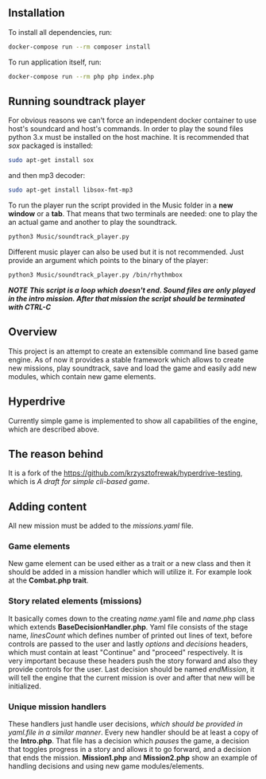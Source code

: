 ## Installation
To install all dependencies, run:
```bash
docker-compose run --rm composer install
```

To run application itself, run:
```bash
docker-compose run --rm php php index.php
```

## Running soundtrack player ##
For obvious reasons we can't force an independent docker container to use host's soundcard and host's commands.
In order to play the sound files python 3.x must be installed on the host machine. 
It is recommended that *sox* packaged is installed:  
```bash
sudo apt-get install sox
```
and then mp3 decoder: 
```bash
sudo apt-get install libsox-fmt-mp3
```
To run the player run the script provided in the Music folder in a **new window** or a **tab**.
That means that two terminals are needed: one to play the an actual game and another to play the soundtrack.
```bash
python3 Music/soundtrack_player.py
```
Different music player can also be used but it is not recommended. Just provide an argument which points to the binary of the player:
```bash
python3 Music/soundtrack_player.py /bin/rhythmbox
```
***NOTE***
***This script is a loop which doesn't end. Sound files are only played in the intro mission. After that mission the script should be 
terminated with CTRL-C***

## Overview
This project is an attempt to create an extensible command line based game engine. As of now it provides a stable framework which allows to create new missions, play soundtrack, save and load the game and easily add new modules, which contain new game elements.
## Hyperdrive
Currently simple game is implemented to show all capabilities of the engine, which are described above.
## The reason behind
It is a fork of the https://github.com/krzysztofrewak/hyperdrive-testing, which is *A draft for simple cli-based game*.
## Adding content
All new mission must be added to the *missions.yaml* file.
### Game elements ###
New game element can be used either as a trait or a new class and then it should be added in a mission handler which will utilize it. 
For example look at the __Combat.php trait__.

### Story related elements (missions) ###
It basically comes down to the creating *name*.yaml file and *name*.php class which extends __BaseDecisionHandler.php__.
Yaml file consists of the stage name, *linesCount* which defines number of printed out lines of text, 
before controls are passed to the user and lastly *options* and *decisions* headers, which must contain at least "Continue"
and "proceed" respectively. It is very important because these headers push the story forward and also they provide
controls for the user. Last decision should be named *endMission*, it will tell the engine that the current mission is over
and after that new will be initialized. 

### Unique mission handlers ###
These handlers just handle user decisions, *which should be provided in yaml.file in a similar manner*. Every new handler 
should be at least a copy of the __Intro.php__. That file has a decision which *pauses* the game, a decision 
that toggles progress in a story and allows it to go forward, and a decision that ends the mission.
__Mission1.php__ and __Mission2.php__ show an example of handling decisions and using new game modules/elements.